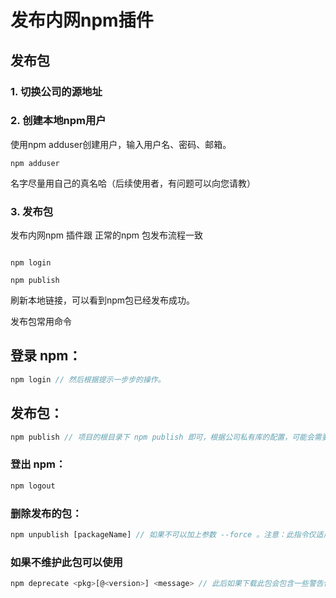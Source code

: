 # 发布内网npm插件

## 发布包

### 1. 切换公司的源地址 
### 2. 创建本地npm用户
使用npm adduser创建用户，输入用户名、密码、邮箱。

```shell
npm adduser
```

名字尽量用自己的真名哈（后续使用者，有问题可以向您请教）


### 3. 发布包
发布内网npm 插件跟 正常的npm 包发布流程一致

```shell

npm login

npm publish

```

刷新本地链接，可以看到npm包已经发布成功。





发布包常用命令

## 登录 npm： 
```js
npm login // 然后根据提示一步步的操作。
```


## 发布包：
```js
npm publish // 项目的根目录下 npm publish 即可，根据公司私有库的配置，可能会需要登录。
```


### 登出 npm：
```js
npm logout 
```

### 删除发布的包：
```js
npm unpublish [packageName] // 如果不可以加上参数 --force 。注意：此指令仅适用于 24小时内发布的包
```

### 如果不维护此包可以使用 
```js
npm deprecate <pkg>[@<version>] <message> // 此后如果下载此包会包含一些警告信息。

```